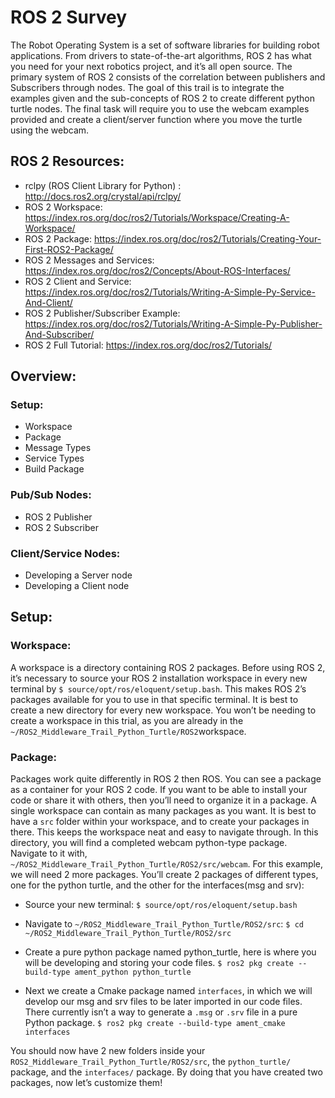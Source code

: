 # ROS 2 Survey 

The Robot Operating System is a set of software libraries for building robot applications. From drivers to state-of-the-art algorithms, ROS 2 has what you need for your next robotics project, and it’s all open source. The primary system of ROS 2 consists of the correlation between publishers and Subscribers through nodes. The goal of this trail is to integrate the examples given and the sub-concepts of ROS 2 to create different python turtle nodes. The final task will require you to use the webcam examples provided and create a client/server function where you move the turtle using the webcam.  

## ROS 2 Resources:

- rclpy (ROS Client Library for Python) : http://docs.ros2.org/crystal/api/rclpy/
- ROS 2 Workspace: https://index.ros.org/doc/ros2/Tutorials/Workspace/Creating-A-Workspace/
- ROS 2 Package: https://index.ros.org/doc/ros2/Tutorials/Creating-Your-First-ROS2-Package/ 
- ROS 2 Messages and Services: https://index.ros.org/doc/ros2/Concepts/About-ROS-Interfaces/
- ROS 2 Client and Service: https://index.ros.org/doc/ros2/Tutorials/Writing-A-Simple-Py-Service-And-Client/ 
- ROS 2 Publisher/Subscriber Example: https://index.ros.org/doc/ros2/Tutorials/Writing-A-Simple-Py-Publisher-And-Subscriber/ 
- ROS 2 Full Tutorial: https://index.ros.org/doc/ros2/Tutorials/

## Overview: 

### Setup: 
  - Workspace
  - Package
  - Message Types
  - Service Types 
  - Build Package
  
### Pub/Sub Nodes:
  - ROS 2 Publisher 
  - ROS 2 Subscriber 

### Client/Service Nodes: 
  - Developing a Server node
  - Developing a Client node

## Setup:

### Workspace:
A workspace is a directory containing ROS 2 packages. Before using ROS 2, it’s necessary to source your ROS 2 installation workspace in every new terminal by `$ source/opt/ros/eloquent/setup.bash`. This makes ROS 2’s packages available for you to use in that specific terminal. It is best to create a new directory for every new workspace. You won’t be needing to create a workspace in this trial, as you are already in the `~/ROS2_Middleware_Trail_Python_Turtle/ROS2`workspace. 

### Package:
Packages work quite differently in ROS 2 then ROS. You can see a package as a container for your ROS 2 code.  If you want to be able to install your code or share it with others, then you’ll need to organize it in a package. A single workspace can contain as many packages as you want. It is best to have a `src` folder within your workspace, and to create your packages in there. This keeps the workspace neat and easy to navigate through. In this directory, you will find a completed webcam python-type package. Navigate to it with, `~/ROS2_Middleware_Trail_Python_Turtle/ROS2/src/webcam`. For this example, we will need 2 more packages. You’ll create 2 packages of different types, one for the python turtle, and the other for the interfaces(msg and srv):
 - Source your new terminal: 
   `$ source/opt/ros/eloquent/setup.bash`

 - Navigate to  `~/ROS2_Middleware_Trail_Python_Turtle/ROS2/src`:
   `$ cd ~/ROS2_Middleware_Trail_Python_Turtle/ROS2/src`

 - Create a pure python package named python_turtle, here is where you will be developing and storing your code files. 
   `$ ros2 pkg create --build-type ament_python python_turtle`

 - Next we create a Cmake package named `interfaces`, in which we will develop our msg and srv files to be later imported in our code files. There currently isn’t a way to generate a `.msg` or `.srv` file in a pure Python package. 
   `$ ros2 pkg create --build-type ament_cmake interfaces`

You should now have 2 new folders inside your `ROS2_Middleware_Trail_Python_Turtle/ROS2/src`, the `python_turtle/` package, and the `interfaces/` package. By doing that you have created two packages, now let’s customize them!  








